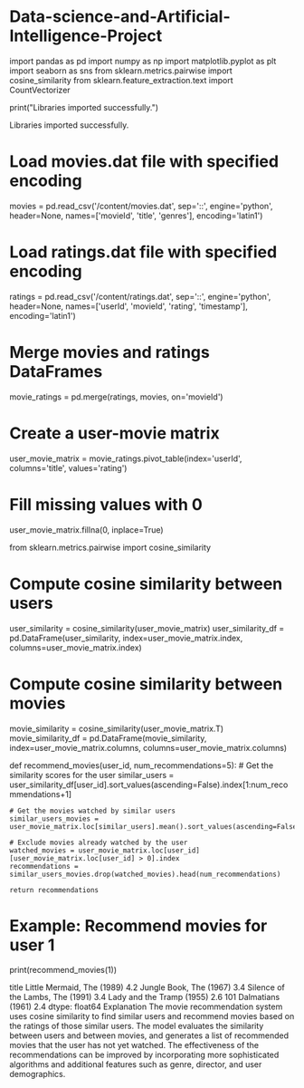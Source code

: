 # Data-science-and-Artificial-Intelligence-Project

import pandas as pd
import numpy as np
import matplotlib.pyplot as plt
import seaborn as sns
from sklearn.metrics.pairwise import cosine_similarity
from sklearn.feature_extraction.text import CountVectorizer

print("Libraries imported successfully.")

     
Libraries imported successfully.

# Load movies.dat file with specified encoding
movies = pd.read_csv('/content/movies.dat', sep='::', engine='python', header=None, names=['movieId', 'title', 'genres'], encoding='latin1')

# Load ratings.dat file with specified encoding
ratings = pd.read_csv('/content/ratings.dat', sep='::', engine='python', header=None, names=['userId', 'movieId', 'rating', 'timestamp'], encoding='latin1')

     

# Merge movies and ratings DataFrames
movie_ratings = pd.merge(ratings, movies, on='movieId')

# Create a user-movie matrix
user_movie_matrix = movie_ratings.pivot_table(index='userId', columns='title', values='rating')

# Fill missing values with 0
user_movie_matrix.fillna(0, inplace=True)

     

from sklearn.metrics.pairwise import cosine_similarity

# Compute cosine similarity between users
user_similarity = cosine_similarity(user_movie_matrix)
user_similarity_df = pd.DataFrame(user_similarity, index=user_movie_matrix.index, columns=user_movie_matrix.index)

# Compute cosine similarity between movies
movie_similarity = cosine_similarity(user_movie_matrix.T)
movie_similarity_df = pd.DataFrame(movie_similarity, index=user_movie_matrix.columns, columns=user_movie_matrix.columns)

     

def recommend_movies(user_id, num_recommendations=5):
    # Get the similarity scores for the user
    similar_users = user_similarity_df[user_id].sort_values(ascending=False).index[1:num_recommendations+1]

    # Get the movies watched by similar users
    similar_users_movies = user_movie_matrix.loc[similar_users].mean().sort_values(ascending=False)

    # Exclude movies already watched by the user
    watched_movies = user_movie_matrix.loc[user_id][user_movie_matrix.loc[user_id] > 0].index
    recommendations = similar_users_movies.drop(watched_movies).head(num_recommendations)

    return recommendations

     

# Example: Recommend movies for user 1
print(recommend_movies(1))

     
title
Little Mermaid, The (1989)          4.2
Jungle Book, The (1967)             3.4
Silence of the Lambs, The (1991)    3.4
Lady and the Tramp (1955)           2.6
101 Dalmatians (1961)               2.4
dtype: float64
Explanation
The movie recommendation system uses cosine similarity to find similar users and recommend movies based on the ratings of those similar users. The model evaluates the similarity between users and between movies, and generates a list of recommended movies that the user has not yet watched. The effectiveness of the recommendations can be improved by incorporating more sophisticated algorithms and additional features such as genre, director, and user demographics.
